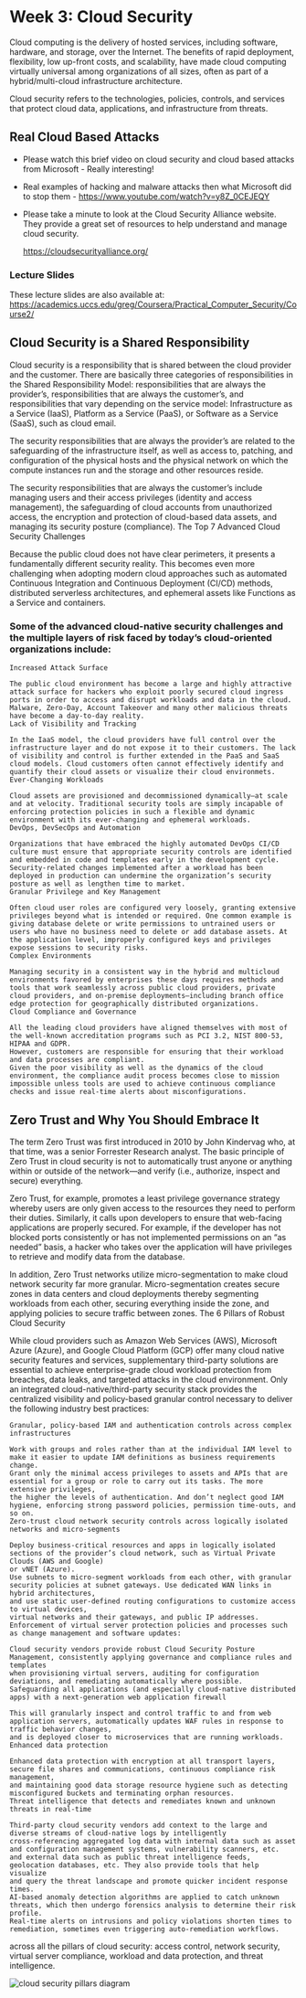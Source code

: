 # Week 3: Cloud Security

Cloud computing is the delivery of hosted services, including software, hardware, and storage, over the Internet. The benefits of rapid deployment, flexibility, low up-front costs, and scalability, have made cloud computing virtually universal among organizations of all sizes, often as part of a hybrid/multi-cloud infrastructure architecture.

Cloud security refers to the technologies, policies, controls, and services that protect cloud data, applications, and infrastructure from threats.

## Real Cloud Based Attacks

- Please watch this brief video on cloud security and cloud based attacks from Microsoft - Really interesting!

- Real examples of hacking and malware attacks then what Microsoft did to stop them - https://www.youtube.com/watch?v=y8Z_0CEJEQY 

- Please take a minute to look at the Cloud Security Alliance website.  They provide a great set of resources to help understand and manage cloud security.

  https://cloudsecurityalliance.org/
  
 ### Lecture Slides

These lecture slides are also available at: https://academics.uccs.edu/greg/Coursera/Practical_Computer_Security/Course2/



## Cloud Security is a Shared Responsibility

Cloud security is a responsibility that is shared between the cloud provider and the customer. There are basically three categories of responsibilities in the Shared Responsibility Model: responsibilities that are always the provider’s, responsibilities that are always the customer’s, and responsibilities that vary depending on the service model: Infrastructure as a Service (IaaS), Platform as a Service (PaaS), or Software as a Service (SaaS), such as cloud email.

The security responsibilities that are always the provider’s are related to the safeguarding of the infrastructure itself, as well as access to, patching, and configuration of the physical hosts and the physical network on which the compute instances run and the storage and other resources reside.

The security responsibilities that are always the customer’s include managing users and their access privileges (identity and access management), the safeguarding of cloud accounts from unauthorized access, the encryption and protection of cloud-based data assets, and managing its security posture (compliance).
The Top 7 Advanced Cloud Security Challenges

Because the public cloud does not have clear perimeters, it presents a fundamentally different security reality. This becomes even more challenging when adopting modern cloud approaches such as automated Continuous Integration and Continuous Deployment (CI/CD) methods, distributed serverless architectures, and ephemeral assets like Functions as a Service and containers.

### Some of the advanced cloud-native security challenges and the multiple layers of risk faced by today’s cloud-oriented organizations include:

    Increased Attack Surface

    The public cloud environment has become a large and highly attractive attack surface for hackers who exploit poorly secured cloud ingress ports in order to access and disrupt workloads and data in the cloud. Malware, Zero-Day, Account Takeover and many other malicious threats have become a day-to-day reality.
    Lack of Visibility and Tracking

    In the IaaS model, the cloud providers have full control over the infrastructure layer and do not expose it to their customers. The lack of visibility and control is further extended in the PaaS and SaaS cloud models. Cloud customers often cannot effectively identify and quantify their cloud assets or visualize their cloud environmets.
    Ever-Changing Workloads

    Cloud assets are provisioned and decommissioned dynamically—at scale and at velocity. Traditional security tools are simply incapable of enforcing protection policies in such a flexible and dynamic environment with its ever-changing and ephemeral workloads.
    DevOps, DevSecOps and Automation

    Organizations that have embraced the highly automated DevOps CI/CD culture must ensure that appropriate security controls are identified and embedded in code and templates early in the development cycle. Security-related changes implemented after a workload has been deployed in production can undermine the organization’s security posture as well as lengthen time to market.
    Granular Privilege and Key Management

    Often cloud user roles are configured very loosely, granting extensive privileges beyond what is intended or required. One common example is giving database delete or write permissions to untrained users or users who have no business need to delete or add database assets. At the application level, improperly configured keys and privileges expose sessions to security risks.
    Complex Environments

    Managing security in a consistent way in the hybrid and multicloud environments favored by enterprises these days requires methods and tools that work seamlessly across public cloud providers, private cloud providers, and on-premise deployments—including branch office edge protection for geographically distributed organizations.
    Cloud Compliance and Governance

    All the leading cloud providers have aligned themselves with most of the well-known accreditation programs such as PCI 3.2, NIST 800-53, HIPAA and GDPR. 
    However, customers are responsible for ensuring that their workload and data processes are compliant.
    Given the poor visibility as well as the dynamics of the cloud environment, the compliance audit process becomes close to mission impossible unless tools are used to achieve continuous compliance checks and issue real-time alerts about misconfigurations.

## Zero Trust and Why You Should Embrace It

The term Zero Trust was first introduced in 2010 by John Kindervag who, at that time, was a senior Forrester Research analyst. The basic principle of Zero Trust in cloud security is not to automatically trust anyone or anything within or outside of the network—and verify (i.e., authorize, inspect and secure) everything.

Zero Trust, for example, promotes a least privilege governance strategy whereby users are only given access to the resources they need to perform their duties. Similarly, it calls upon developers to ensure that web-facing applications are properly secured.  For example, if the developer has not blocked ports consistently or has not implemented permissions on an “as needed” basis, a hacker who takes over the application will have privileges to retrieve and modify data from the database.

In addition, Zero Trust networks utilize micro-segmentation to make cloud network security far more granular. Micro-segmentation creates secure zones in data centers and cloud deployments thereby segmenting workloads from each other, securing everything inside the zone, and applying policies to secure traffic between zones.
The 6 Pillars of Robust Cloud Security

While cloud providers such as Amazon Web Services (AWS), Microsoft Azure (Azure), and Google Cloud Platform (GCP) offer many cloud native security features and services, supplementary third-party solutions are essential to achieve enterprise-grade cloud workload protection from breaches, data leaks, and targeted attacks in the cloud environment. Only an integrated cloud-native/third-party security stack provides the centralized visibility and policy-based granular control necessary to deliver the following industry best practices:

    Granular, policy-based IAM and authentication controls across complex infrastructures

    Work with groups and roles rather than at the individual IAM level to make it easier to update IAM definitions as business requirements change.
    Grant only the minimal access privileges to assets and APIs that are essential for a group or role to carry out its tasks. The more extensive privileges,
    the higher the levels of authentication. And don’t neglect good IAM hygiene, enforcing strong password policies, permission time-outs, and so on.
    Zero-trust cloud network security controls across logically isolated networks and micro-segments

    Deploy business-critical resources and apps in logically isolated sections of the provider’s cloud network, such as Virtual Private Clouds (AWS and Google) 
    or vNET (Azure).
    Use subnets to micro-segment workloads from each other, with granular security policies at subnet gateways. Use dedicated WAN links in hybrid architectures,
    and use static user-defined routing configurations to customize access to virtual devices, 
    virtual networks and their gateways, and public IP addresses.
    Enforcement of virtual server protection policies and processes such as change management and software updates:

    Cloud security vendors provide robust Cloud Security Posture Management, consistently applying governance and compliance rules and templates 
    when provisioning virtual servers, auditing for configuration deviations, and remediating automatically where possible.
    Safeguarding all applications (and especially cloud-native distributed apps) with a next-generation web application firewall

    This will granularly inspect and control traffic to and from web application servers, automatically updates WAF rules in response to traffic behavior changes,
    and is deployed closer to microservices that are running workloads.
    Enhanced data protection

    Enhanced data protection with encryption at all transport layers, secure file shares and communications, continuous compliance risk management, 
    and maintaining good data storage resource hygiene such as detecting misconfigured buckets and terminating orphan resources.
    Threat intelligence that detects and remediates known and unknown threats in real-time

    Third-party cloud security vendors add context to the large and diverse streams of cloud-native logs by intelligently 
    cross-referencing aggregated log data with internal data such as asset and configuration management systems, vulnerability scanners, etc. 
    and external data such as public threat intelligence feeds, geolocation databases, etc. They also provide tools that help visualize
    and query the threat landscape and promote quicker incident response times. 
    AI-based anomaly detection algorithms are applied to catch unknown threats, which then undergo forensics analysis to determine their risk profile. 
    Real-time alerts on intrusions and policy violations shorten times to remediation, sometimes even triggering auto-remediation workflows.

 across all the pillars of cloud security: access control, network security, virtual server compliance, workload and data protection, and threat intelligence.

![cloud security pillars diagram](https://www.checkpoint.com/wp-content/uploads/cloud-security-pillars-diagram.jpg)

